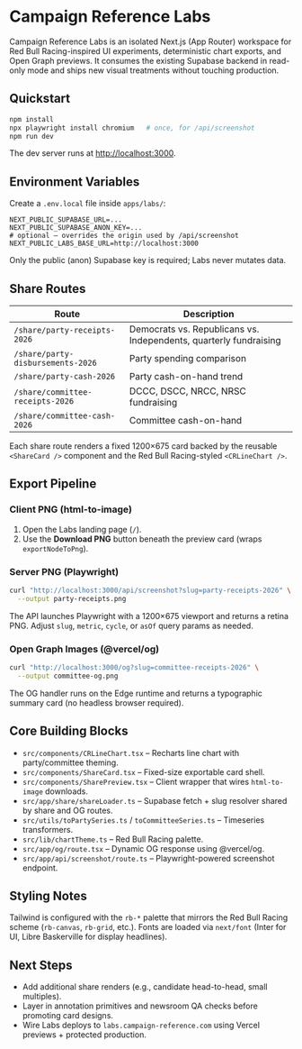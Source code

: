 # Campaign Reference Labs

Campaign Reference Labs is an isolated Next.js (App Router) workspace for Red Bull Racing-inspired UI experiments, deterministic chart exports, and Open Graph previews. It consumes the existing Supabase backend in read-only mode and ships new visual treatments without touching production.

## Quickstart

```bash
npm install
npx playwright install chromium   # once, for /api/screenshot
npm run dev
```

The dev server runs at [http://localhost:3000](http://localhost:3000).

## Environment Variables

Create a `.env.local` file inside `apps/labs/`:

```env
NEXT_PUBLIC_SUPABASE_URL=...
NEXT_PUBLIC_SUPABASE_ANON_KEY=...
# optional – overrides the origin used by /api/screenshot
NEXT_PUBLIC_LABS_BASE_URL=http://localhost:3000
```

Only the public (anon) Supabase key is required; Labs never mutates data.

## Share Routes

| Route | Description |
| --- | --- |
| `/share/party-receipts-2026` | Democrats vs. Republicans vs. Independents, quarterly fundraising |
| `/share/party-disbursements-2026` | Party spending comparison |
| `/share/party-cash-2026` | Party cash-on-hand trend |
| `/share/committee-receipts-2026` | DCCC, DSCC, NRCC, NRSC fundraising |
| `/share/committee-cash-2026` | Committee cash-on-hand |

Each share route renders a fixed 1200×675 card backed by the reusable `<ShareCard />` component and the Red Bull Racing-styled `<CRLineChart />`.

## Export Pipeline

### Client PNG (html-to-image)

1. Open the Labs landing page (`/`).
2. Use the **Download PNG** button beneath the preview card (wraps `exportNodeToPng`).

### Server PNG (Playwright)

```bash
curl "http://localhost:3000/api/screenshot?slug=party-receipts-2026" \
  --output party-receipts.png
```

The API launches Playwright with a 1200×675 viewport and returns a retina PNG. Adjust `slug`, `metric`, `cycle`, or `asOf` query params as needed.

### Open Graph Images (@vercel/og)

```bash
curl "http://localhost:3000/og?slug=committee-receipts-2026" \
  --output committee-og.png
```

The OG handler runs on the Edge runtime and returns a typographic summary card (no headless browser required).

## Core Building Blocks

- `src/components/CRLineChart.tsx` – Recharts line chart with party/committee theming.
- `src/components/ShareCard.tsx` – Fixed-size exportable card shell.
- `src/components/SharePreview.tsx` – Client wrapper that wires `html-to-image` downloads.
- `src/app/share/shareLoader.ts` – Supabase fetch + slug resolver shared by share and OG routes.
- `src/utils/toPartySeries.ts` / `toCommitteeSeries.ts` – Timeseries transformers.
- `src/lib/chartTheme.ts` – Red Bull Racing palette.
- `src/app/og/route.tsx` – Dynamic OG response using @vercel/og.
- `src/app/api/screenshot/route.ts` – Playwright-powered screenshot endpoint.

## Styling Notes

Tailwind is configured with the `rb-*` palette that mirrors the Red Bull Racing scheme (`rb-canvas`, `rb-grid`, etc.). Fonts are loaded via `next/font` (Inter for UI, Libre Baskerville for display headlines).

## Next Steps

- Add additional share renders (e.g., candidate head-to-head, small multiples).
- Layer in annotation primitives and newsroom QA checks before promoting card designs.
- Wire Labs deploys to `labs.campaign-reference.com` using Vercel previews + protected production.

